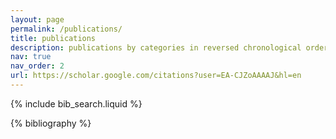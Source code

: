 ```yaml
---
layout: page
permalink: /publications/
title: publications
description: publications by categories in reversed chronological order. generated by jekyll-scholar.
nav: true
nav_order: 2
url: https://scholar.google.com/citations?user=EA-CJZoAAAAJ&hl=en
---
```


<!-- _pages/publications.md -->

<!-- Bibsearch Feature -->

{% include bib_search.liquid %}

<div class="publications">

{% bibliography %}

</div>
